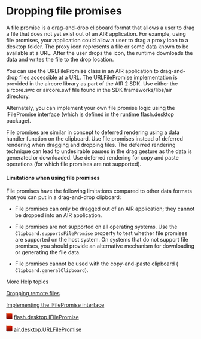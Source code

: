 # Dropping file promises

<div>

A file promise is a drag-and-drop clipboard format that allows a user to drag a
file that does not yet exist out of an AIR application. For example, using file
promises, your application could allow a user to drag a proxy icon to a desktop
folder. The proxy icon represents a file or some data known to be available at a
URL. After the user drops the icon, the runtime downloads the data and writes
the file to the drop location.

You can use the URLFilePromise class in an AIR application to drag-and-drop
files accessible at a URL. The URLFilePromise implementation is provided in the
aircore library as part of the AIR 2 SDK. Use either the aircore.swc or
aircore.swf file found in the SDK frameworks/libs/air directory.

Alternately, you can implement your own file promise logic using the
IFilePromise interface (which is defined in the runtime flash.desktop package).

File promises are similar in concept to deferred rendering using a data handler
function on the clipboard. Use file promises instead of deferred rendering when
dragging and dropping files. The deferred rendering technique can lead to
undesirable pauses in the drag gesture as the data is generated or downloaded.
Use deferred rendering for copy and paste operations (for which file promises
are not supported).

<div>

#### Limitations when using file promises

File promises have the following limitations compared to other data formats that
you can put in a drag-and-drop clipboard:

- File promises can only be dragged out of an AIR application; they cannot be
  dropped into an AIR application.

- File promises are not supported on all operating systems. Use the
  `Clipboard.supportsFilePromise` property to test whether file promises are
  supported on the host system. On systems that do not support file promises,
  you should provide an alternative mechanism for downloading or generating the
  file data.

- File promises cannot be used with the copy-and-paste clipboard (
  `Clipboard.generalClipboard`).

</div>

</div>

<div>

<div>

More Help topics

</div>

<div>

[Dropping remote files](WSb2ba3b1aad8a27b0-3c3eacbd123c4109bdd-8000.html)

[Implementing the IFilePromise interface](WSb2ba3b1aad8a27b0-3c3eacbd123c4109bdd-7fff.html)

</div>

![](../../img/flashplatformLinkIndicator.png)
[flash.desktop.IFilePromise](https://help.adobe.com/en_US/FlashPlatform/reference/actionscript/3/flash/desktop/IFilePromise.html)

![](../../img/flashplatformLinkIndicator.png)
[air.desktop.URLFilePromise](https://help.adobe.com/en_US/FlashPlatform/reference/actionscript/3/air/desktop/URLFilePromise.html)

<div>

</div>

</div>
